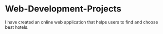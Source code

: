 # Web-Development-Projects
I have created an online web application that helps users to find and choose best hotels.
